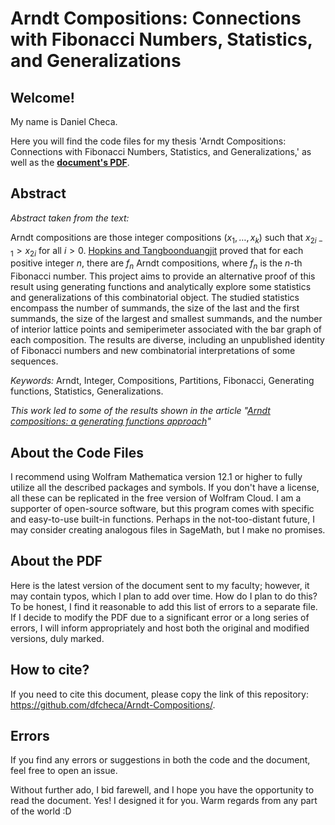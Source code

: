 # Arndt Compositions: Connections with Fibonacci Numbers, Statistics, and Generalizations

## Welcome!

My name is Daniel Checa.

Here you will find the code files for my thesis 'Arndt Compositions: Connections with Fibonacci Numbers, Statistics, and Generalizations,' as well as the **[document's PDF](https://nbviewer.org/github/dfcheca/Arndt-Compositions/blob/042347cdc9cd74db8adee3f11960baf03e011986/document/Checa%2C%20Daniel%20F.%20%282023%29%20-%20Arndt%20Compositions%2C%20Connections%20with%20Fibonacci%20Numbers%2C%20Statistics%20and%20Generalizations.pdf)**.

## Abstract

_Abstract taken from the text:_

Arndt compositions are those integer compositions $(x_1, \ldots, x_k)$ such that $x_{2i-1} > x_{2i}$ for all $i > 0$. [Hopkins and Tangboonduangjit](https://www.fq.math.ca/Papers1/60-5/hopkins.pdf) proved that for each positive integer $n$, there are $f_n$ Arndt compositions, where $f_n$ is the $n$-th Fibonacci number. This project aims to provide an alternative proof of this result using generating functions and analytically explore some statistics and generalizations of this combinatorial object. The studied statistics encompass the number of summands, the size of the last and the first summands, the size of the largest and smallest summands, and the number of interior lattice points and semiperimeter associated with the bar graph of each composition. The results are diverse, including an unpublished identity of Fibonacci numbers and new combinatorial interpretations of some sequences.

_Keywords:_ Arndt, Integer, Compositions, Partitions, Fibonacci, Generating functions, Statistics, Generalizations.

_This work led to some of the results shown in the article "[Arndt compositions: a generating functions approach](
https://doi.org/10.48550/arXiv.2311.15388)"_

## About the Code Files

I recommend using Wolfram Mathematica version 12.1 or higher to fully utilize all the described packages and symbols. If you don't have a license, all these can be replicated in the free version of Wolfram Cloud. I am a supporter of open-source software, but this program comes with specific and easy-to-use built-in functions. Perhaps in the not-too-distant future, I may consider creating analogous files in SageMath, but I make no promises.

## About the PDF

Here is the latest version of the document sent to my faculty; however, it may contain typos, which I plan to add over time. How do I plan to do this? To be honest, I find it reasonable to add this list of errors to a separate file. If I decide to modify the PDF due to a significant error or a long series of errors, I will inform appropriately and host both the original and modified versions, duly marked.

## How to cite?

If you need to cite this document, please copy the link of this repository: https://github.com/dfcheca/Arndt-Compositions/.

## Errors

If you find any errors or suggestions in both the code and the document, feel free to open an issue.

Without further ado, I bid farewell, and I hope you have the opportunity to read the document. Yes! I designed it for you. Warm regards from any part of the world :D
